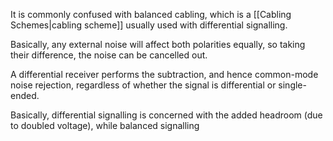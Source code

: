 It is commonly confused with balanced cabling, which is a [[Cabling Schemes|cabling scheme]] usually used with differential signalling.

Basically, any external noise will affect both polarities equally, so taking their difference, the noise can be cancelled out.

A differential receiver performs the subtraction, and hence common-mode noise rejection, regardless of whether the signal is differential or single-ended.

Basically, differential signalling is concerned with the added headroom (due to doubled voltage), while balanced signalling